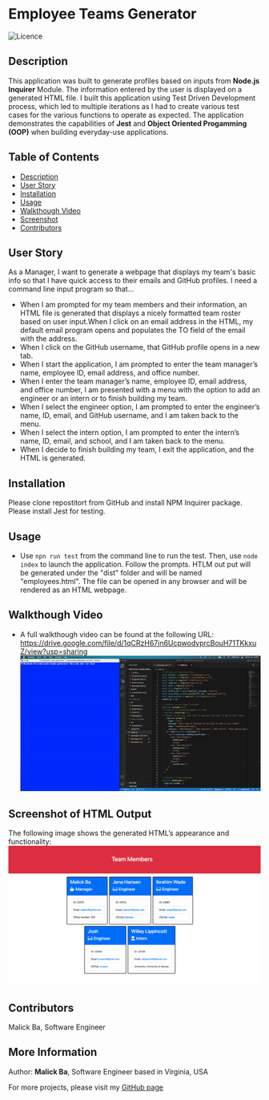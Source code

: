 # Employee Teams Generator
![Licence](http://img.shields.io/badge/license-MIT-blue.svg)

## Description
This application was built to generate profiles based on inputs from **Node.js Inquirer** Module. The information entered by the user is displayed on a generated HTML file. I built this application using Test Driven Development process, which led to multiple iterations as I had to create various test cases for the various functions to operate as expected. The application demonstrates the capabilities of **Jest** and **Object Oriented Progamming (OOP)** when building everyday-use applications.

## Table of Contents
- [Description](#description)
- [User Story](#user-story)
- [Installation](#installation)
- [Usage](#usage)
- [Walkthough Video](#walkthough-video)
- [Screenshot](#screenshot-of-HTML-output)
- [Contributors](#contributors)

## User Story
As a Manager, I want to generate a webpage that displays my team's basic info so that I have quick access to their emails and GitHub profiles.
I need a command line input program so that...
- When I am prompted for my team members and their information, an HTML file is generated that displays a nicely formatted team roster based on user input.When I click on an email address in the HTML, my default email program opens and populates the TO field of the email with the address.
- When I click on the GitHub username, that GitHub profile opens in a new tab.
- When I start the application, I am prompted to enter the team manager’s name, employee ID, email address, and office number.
- When I enter the team manager’s name, employee ID, email address, and office number, I am presented with a menu with the option to add an engineer or an intern or to finish building my team.
- When I select the engineer option, I am prompted to enter the engineer’s name, ID, email, and GitHub username, and I am taken back to the menu.
- When I select the intern option, I am prompted to enter the intern’s name, ID, email, and school, and I am taken back to the menu.
- When I decide to finish building my team, I exit the application, and the HTML is generated.

## Installation 
Please clone repostitort from GitHub and install NPM Inquirer package. Please install Jest for testing.

## Usage
- Use `npn run test` from the command line to run the test. Then, use `node index` to launch the application. Follow the prompts. HTLM out put will be generated under the "dist" folder and will be named "employees.html". The file can be opened in any browser and will be rendered as an HTML webpage.

## Walkthough Video
- A full walkthough video can be found at the following URL: https://drive.google.com/file/d/1qCRzH67in6UcpwodvprcBouH71TKkxuZ/view?usp=sharing
![Screenshot](assets/tutorial.gif)

## Screenshot of HTML Output
The following image shows the generated HTML’s appearance and functionality:
![Generated HTML Webpage Screenshot](./assets/screenshot.png)

## Contributors
Malick Ba, Software Engineer

## More Information
Author: **Malick Ba**, Software Engineer based in Virginia, USA

For more projects, please visit my [GitHub page](https://github.com/malickbax)
